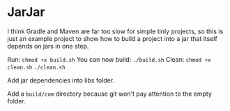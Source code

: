 # JarJar
I think Gradle and Maven are far too slow for simple tinly projects, so this is just an example project to show how to build a project into a jar that itself depends on jars in one step.

Run:
`chmod +x build.sh`
You can now build:
`./build.sh`
Clean:
`chmod +x clean.sh`
`./clean.sh`

Add jar dependencies into libs folder.

Add a `build/com` directory because git won't pay attention to the empty folder.
